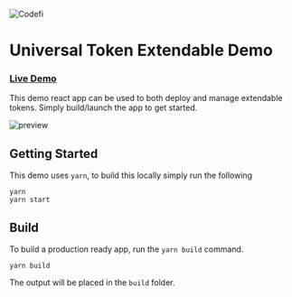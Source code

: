 ![Codefi](../images/CodefiBanner.png)

# Universal Token Extendable Demo

### [Live Demo](https://main--chipper-kangaroo-1ad0c0.netlify.app/)

This demo react app can be used to both deploy and manage extendable tokens. Simply build/launch the app to get started.

![preview](https://i.imgur.com/GqcD4yl.png)

## Getting Started

This demo uses `yarn`, to build this locally simply run the following

```shell
yarn
yarn start
```

## Build

To build a production ready app, run the `yarn build` command.

```shell
yarn build
```

The output will be placed in the `build` folder.
